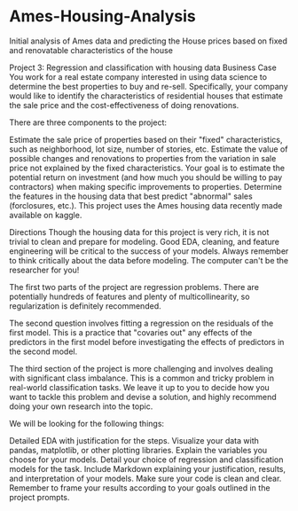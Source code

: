 # Ames-Housing-Analysis
Initial analysis of Ames data and predicting the House prices based on fixed and renovatable characteristics of the house

 Project 3: Regression and classification with housing data
Business Case
You work for a real estate company interested in using data science to determine the best properties to buy and re-sell. Specifically, your company would like to identify the characteristics of residential houses that estimate the sale price and the cost-effectiveness of doing renovations.

There are three components to the project:

Estimate the sale price of properties based on their "fixed" characteristics, such as neighborhood, lot size, number of stories, etc.
Estimate the value of possible changes and renovations to properties from the variation in sale price not explained by the fixed characteristics. Your goal is to estimate the potential return on investment (and how much you should be willing to pay contractors) when making specific improvements to properties.
Determine the features in the housing data that best predict "abnormal" sales (forclosures, etc.).
This project uses the Ames housing data recently made available on kaggle.

Directions
Though the housing data for this project is very rich, it is not trivial to clean and prepare for modeling. Good EDA, cleaning, and feature engineering will be critical to the success of your models. Always remember to think critically about the data before modeling. The computer can't be the researcher for you!

The first two parts of the project are regression problems. There are potentially hundreds of features and plenty of multicollinearity, so regularization is definitely recommended.

The second question involves fitting a regression on the residuals of the first model. This is a practice that "covaries out" any effects of the predictors in the first model before investigating the effects of predictors in the second model.

The third section of the project is more challenging and involves dealing with significant class imbalance. This is a common and tricky problem in real-world classification tasks. We leave it up to you to decide how you want to tackle this problem and devise a solution, and highly recommend doing your own research into the topic.

We will be looking for the following things:

Detailed EDA with justification for the steps. Visualize your data with pandas, matplotlib, or other plotting libraries. Explain the variables you choose for your models.
Detail your choice of regression and classification models for the task. Include Markdown explaining your justification, results, and interpretation of your models. Make sure your code is clean and clear.
Remember to frame your results according to your goals outlined in the project prompts.
